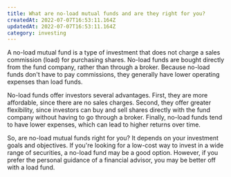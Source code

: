 ```yaml
---
title: What are no-load mutual funds and are they right for you?
createdAt: 2022-07-07T16:53:11.164Z
updatedAt: 2022-07-07T16:53:11.164Z
category: investing
---
```


A no-load mutual fund is a type of investment that does not charge a sales commission (load) for purchasing shares. No-load funds are bought directly from the fund company, rather than through a broker. Because no-load funds don't have to pay commissions, they generally have lower operating expenses than load funds. 

No-load funds offer investors several advantages. First, they are more affordable, since there are no sales charges. Second, they offer greater flexibility, since investors can buy and sell shares directly with the fund company without having to go through a broker. Finally, no-load funds tend to have lower expenses, which can lead to higher returns over time. 

So, are no-load mutual funds right for you? It depends on your investment goals and objectives. If you're looking for a low-cost way to invest in a wide range of securities, a no-load fund may be a good option. However, if you prefer the personal guidance of a financial advisor, you may be better off with a load fund.
